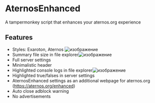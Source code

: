 # AternosEnhanced
A tampermonkey script that enhances your aternos.org experience
## Features
- Styles: Exaroton, Aternos ![изображение](https://github.com/aceinetx/AternosEnhanced/assets/158546973/5d690c72-60d5-4f89-a84d-f74ab312a379)
- Summary file size in file explorer![изображение](https://github.com/aceinetx/AternosEnhanced/assets/158546973/f3c4f6de-4ec3-4bd4-9711-d8eab4f51593)
- Full server settings
- Minimalistic header
- Highlighted console logs in file explorer![изображение](https://github.com/aceinetx/AternosEnhanced/assets/158546973/a09f4235-4144-4f94-97a2-6a3062a72ece)
- Highlighted true/falses in server settings
- AternosEnhanced settings as an additional webpage for aternos.org (https://aternos.org/enhanced)
- Auto close adblock warning
- No advertisements
